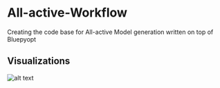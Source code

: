 # All-active-Workflow
Creating the code base for All-active Model generation written on top of Bluepyopt



## Visualizations

![alt text](https://i.imgur.com/uP0DF2u.gif "I am a Mouse V1 Layer 4 PC")
